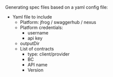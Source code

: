 Generating spec files based on a yaml config file:

- Yaml file to include
  - Platform: jfrog / swaggerhub / nexus
  - Platform credentials:
    - username
    - api key
  - outputDir
  - List of contracts
    - type: client/provider
    - BC
    - API name
    - Version
